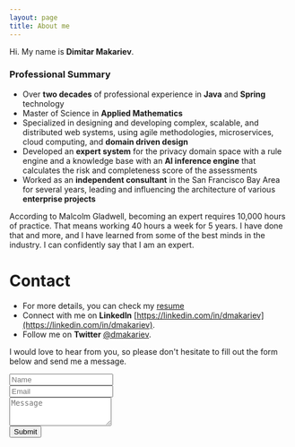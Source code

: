 ```yaml
---
layout: page
title: About me
---
```


Hi. My name is **Dimitar Makariev**.

### Professional Summary

* Over **two decades** of professional experience in **Java** and **Spring** technology
* Master of Science in **Applied Mathematics**
* Specialized in designing and developing complex, scalable, and distributed web systems, using agile methodologies, microservices, cloud computing, and **domain driven design** 
* Developed an **expert system** for the privacy domain space with a rule engine and a knowledge base with an **AI inference engine** that calculates the risk and completeness score of the assessments
* Worked as an **independent consultant** in the San Francisco Bay Area for several years, leading and influencing the architecture of various **enterprise projects**

According to Malcolm Gladwell, becoming an expert requires 10,000 hours of practice. That means working 40 hours a week for 5 years. I have done that and more, and I have learned from some of the best minds in the industry. I can confidently say that I am an expert.

# Contact
* For more details, you can check my [resume](https://www.makariev.com/resume/)
* Connect with me on **LinkedIn** [https://linkedin.com/in/dmakariev](https://linkedin.com/in/dmakariev).
* Follow me on **Twitter** [@dmakariev](https://twitter.com/dmakariev).

I would love to hear from you, so please don't hesitate to fill out the form below and send me a message.

<form action="https://docs.google.com/forms/u/1/d/e/1FAIpQLSf4pgnY-dRuZFoKo4M4Y9IwTlrgM8csoITnY_r_TflePlPNvQ/formResponse" method="POST" name="contact-form" class="validate" target="hidden_iframe_contact" onsubmit="submittedContact=true;">
<div class="form-group">
      <input type="text" name="entry.48481674" class="form-control form-control-lg" placeholder="Name" title="Name">
</div>
<div class="form-group">      
      <input type="email" name="entry.1669587264" required="required" class="form-control form-control-lg" placeholder="Email" title="Email">
</div>
<div class="form-group">
  <textarea type="text" name="entry.181303832" class="form-control form-control-lg" placeholder="Message" title="Message" required="required" rows="3"></textarea>
</div>
<div class="form-group">  
  <button type="submit" class="btn btn-lg btn-primary">Submit</button>
</div>  
</form>

<script type="text/javascript">var submittedContact=false;</script>
<iframe name="hidden_iframe_contact" id="hidden_iframe_contact_" style="display:none;" onload="if(submittedContact){window.top.location.href='/thankyou/';}"></iframe>
<form method="POST" action="https://docs.google.com/forms/formResponse" target="hidden_iframe_contact_" onsubmit="submittedContact=true;">
</form>

